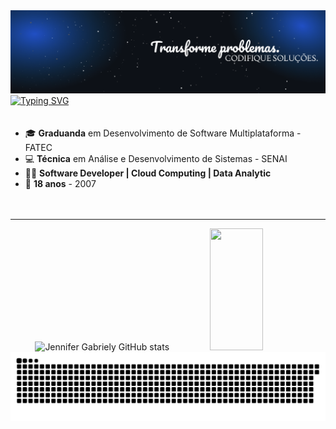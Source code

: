 <!-- Banner -->
<img src="imgBanner.png" alt="Logo" />

<a href="https://git.io/typing-svg">
  <img src="https://readme-typing-svg.herokuapp.com/?color=007BFF&size=25&center=false&vCenter=true&width=1000&lines=Jennifer+Gabriely;Be+Welcome!+:%29" alt="Typing SVG">
</a>




<!-- Informações com emojis alinhadas à esquerda -->
<div style="text-align: left; padding: 20px 0;">
  <ul>
    <li>🎓 <strong>Graduanda</strong> em Desenvolvimento de Software Multiplataforma - FATEC</li>
    <li>💻 <strong>Técnica</strong> em Análise e Desenvolvimento de Sistemas - SENAI</li>
    <li>👩‍💻 <strong>Software Developer | Cloud Computing | Data Analytic</strong></li>
    <li>🎂 <strong>18 anos</strong> - 2007</li>
  </ul>
</div>

<hr>

<!-- GitHub Stats -->
<div align="center">  
  <img width="49%" height="195px" src="https://github-readme-stats.vercel.app/api?username=JenniGabriely01&show_icons=true&count_private=true&hide_border=true&title_color=007BFF&icon_color=007BFF&text_color=c9d1d9&bg_color=0d1117" alt="Jennifer Gabriely GitHub stats" /> 
  <img width="41%" height="195px" src="https://github-readme-stats.vercel.app/api/top-langs/?username=JenniGabriely01&layout=compact&hide_border=true&title_color=007BFF&text_color=007BFF&bg_color=0d1117" />
</div>

<!-- Snake Animation -->
<picture>
  <source media="(prefers-color-scheme: dark)" srcset="https://raw.githubusercontent.com/JenniGabriely01/JenniGabriely01/output/github-snake-dark.svg" />
  <source media="(prefers-color-scheme: light)" srcset="https://raw.githubusercontent.com/JenniGabriely01/JenniGabriely01/output/github-snake.svg" />
  <img alt="github-snake" src="https://raw.githubusercontent.com/JenniGabriely01/JenniGabriely01/output/github-snake.svg" />
</picture>
